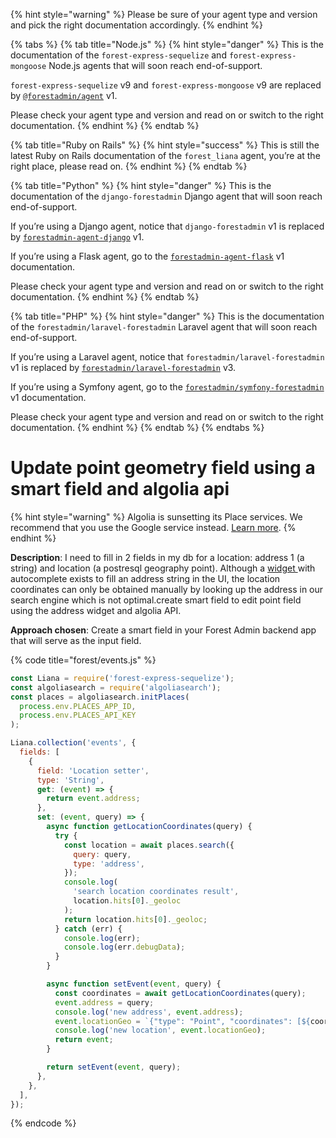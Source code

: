 {% hint style="warning" %}
Please be sure of your agent type and version and pick the right documentation accordingly.
{% endhint %}

{% tabs %}
{% tab title="Node.js" %}
{% hint style="danger" %}
This is the documentation of the `forest-express-sequelize` and `forest-express-mongoose` Node.js agents that will soon reach end-of-support.

`forest-express-sequelize` v9 and `forest-express-mongoose` v9 are replaced by [`@forestadmin/agent`](https://docs.forestadmin.com/developer-guide-agents-nodejs/) v1.

Please check your agent type and version and read on or switch to the right documentation.
{% endhint %}
{% endtab %}

{% tab title="Ruby on Rails" %}
{% hint style="success" %}
This is still the latest Ruby on Rails documentation of the `forest_liana` agent, you’re at the right place, please read on.
{% endhint %}
{% endtab %}

{% tab title="Python" %}
{% hint style="danger" %}
This is the documentation of the `django-forestadmin` Django agent that will soon reach end-of-support.

If you’re using a Django agent, notice that `django-forestadmin` v1 is replaced by [`forestadmin-agent-django`](https://docs.forestadmin.com/developer-guide-agents-python) v1.

If you’re using a Flask agent, go to the [`forestadmin-agent-flask`](https://docs.forestadmin.com/developer-guide-agents-python) v1 documentation.

Please check your agent type and version and read on or switch to the right documentation.
{% endhint %}
{% endtab %}

{% tab title="PHP" %}
{% hint style="danger" %}
This is the documentation of the `forestadmin/laravel-forestadmin` Laravel agent that will soon reach end-of-support.

If you’re using a Laravel agent, notice that `forestadmin/laravel-forestadmin` v1 is replaced by [`forestadmin/laravel-forestadmin`](https://docs.forestadmin.com/developer-guide-agents-php) v3.

If you’re using a Symfony agent, go to the [`forestadmin/symfony-forestadmin`](https://docs.forestadmin.com/developer-guide-agents-php) v1 documentation.

Please check your agent type and version and read on or switch to the right documentation.
{% endhint %}
{% endtab %}
{% endtabs %}

# Update point geometry field using a smart field and algolia api

{% hint style="warning" %}
Algolia is sunsetting its Place services. We recommend that you use the Google service instead. [Learn more](https://www.algolia.com/blog/product/sunsetting-our-places-feature/).
{% endhint %}

**Description**: I need to fill in 2 fields in my db for a location: address 1 (a string) and location (a postresql geography point). Although a [widget ](https://docs.forestadmin.com/user-guide/collections/customize-your-fields/edit-widgets)with autocomplete exists to fill an address string in the UI, the location coordinates can only be obtained manually by looking up the address in our search engine which is not optimal.create smart field to edit point field using the address widget and algolia API.

**Approach chosen**: Create a smart field in your Forest Admin backend app that will serve as the input field.

{% code title="forest/events.js" %}

```javascript
const Liana = require('forest-express-sequelize');
const algoliasearch = require('algoliasearch');
const places = algoliasearch.initPlaces(
  process.env.PLACES_APP_ID,
  process.env.PLACES_API_KEY
);

Liana.collection('events', {
  fields: [
    {
      field: 'Location setter',
      type: 'String',
      get: (event) => {
        return event.address;
      },
      set: (event, query) => {
        async function getLocationCoordinates(query) {
          try {
            const location = await places.search({
              query: query,
              type: 'address',
            });
            console.log(
              'search location coordinates result',
              location.hits[0]._geoloc
            );
            return location.hits[0]._geoloc;
          } catch (err) {
            console.log(err);
            console.log(err.debugData);
          }
        }

        async function setEvent(event, query) {
          const coordinates = await getLocationCoordinates(query);
          event.address = query;
          console.log('new address', event.address);
          event.locationGeo = `{"type": "Point", "coordinates": [${coordinates.lat}, ${coordinates.lng}]}`;
          console.log('new location', event.locationGeo);
          return event;
        }

        return setEvent(event, query);
      },
    },
  ],
});
```

{% endcode %}
